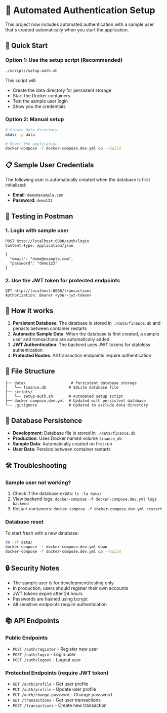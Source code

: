 # 🔐 Automated Authentication Setup

This project now includes automated authentication with a sample user that's created automatically when you start the application.

## 🚀 Quick Start

### Option 1: Use the setup script (Recommended)
```bash
./scripts/setup-auth.sh
```

This script will:
- Create the data directory for persistent storage
- Start the Docker containers
- Test the sample user login
- Show you the credentials

### Option 2: Manual setup
```bash
# Create data directory
mkdir -p data

# Start the application
docker-compose -f docker-compose.dev.yml up --build
```

## 📋 Sample User Credentials

The following user is automatically created when the database is first initialized:

- **Email**: `demo@example.com`
- **Password**: `demo123`

## 🧪 Testing in Postman

### 1. Login with sample user
```
POST http://localhost:8080/auth/login
Content-Type: application/json

{
  "email": "demo@example.com",
  "password": "demo123"
}
```

### 2. Use the JWT token for protected endpoints
```
GET http://localhost:8080/transactions
Authorization: Bearer <your-jwt-token>
```

## 🔧 How it works

1. **Persistent Database**: The database is stored in `./data/finance.db` and persists between container restarts
2. **Automatic Sample Data**: When the database is first created, a sample user and transactions are automatically added
3. **JWT Authentication**: The backend uses JWT tokens for stateless authentication
4. **Protected Routes**: All transaction endpoints require authentication

## 📁 File Structure

```
├── data/                    # Persistent database storage
│   └── finance.db          # SQLite database file
├── scripts/
│   └── setup-auth.sh       # Automated setup script
├── docker-compose.dev.yml  # Updated with persistent database
└── .gitignore              # Updated to exclude data directory
```

## 🔄 Database Persistence

- **Development**: Database file is stored in `./data/finance.db`
- **Production**: Uses Docker named volume `finance_db`
- **Sample Data**: Automatically created on first run
- **User Data**: Persists between container restarts

## 🛠️ Troubleshooting

### Sample user not working?
1. Check if the database exists: `ls -la data/`
2. View backend logs: `docker-compose -f docker-compose.dev.yml logs backend`
3. Restart containers: `docker-compose -f docker-compose.dev.yml restart`

### Database reset
To start fresh with a new database:
```bash
rm -rf data/
docker-compose -f docker-compose.dev.yml down
docker-compose -f docker-compose.dev.yml up --build
```

## 🔒 Security Notes

- The sample user is for development/testing only
- In production, users should register their own accounts
- JWT tokens expire after 24 hours
- Passwords are hashed using bcrypt
- All sensitive endpoints require authentication

## 📚 API Endpoints

### Public Endpoints
- `POST /auth/register` - Register new user
- `POST /auth/login` - Login user
- `POST /auth/logout` - Logout user

### Protected Endpoints (require JWT token)
- `GET /auth/profile` - Get user profile
- `PUT /auth/profile` - Update user profile
- `PUT /auth/change-password` - Change password
- `GET /transactions` - Get user transactions
- `POST /transactions` - Create new transaction 